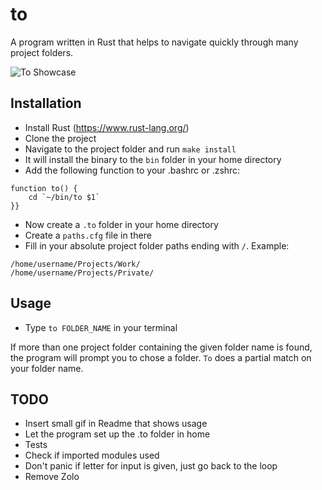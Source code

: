 # to

A program written in Rust that helps to navigate quickly through many project folders.

![To Showcase](http://dennis-schneider.com/downloads/to_showcase.gif)

## Installation

* Install Rust (https://www.rust-lang.org/)
* Clone the project
* Navigate to the project folder and run `make install`
* It will install the binary to the `bin` folder in your home directory
* Add the following function to your .bashrc or .zshrc:

```
function to() {
    cd `~/bin/to $1`
}}
```

* Now create a `.to` folder in your home directory
* Create a `paths.cfg` file in there
* Fill in your absolute project folder paths ending with `/`. Example:

```
/home/username/Projects/Work/
/home/username/Projects/Private/
```

## Usage

* Type `to FOLDER_NAME` in your terminal

If more than one project folder containing the given folder name is found, the
program will prompt you to chose a folder. `To` does a partial match on
your folder name.

## TODO

* Insert small gif in Readme that shows usage
* Let the program set up the .to folder in home
* Tests
* Check if imported modules used
* Don't panic if letter for input is given, just go back to the loop
* Remove Zolo

